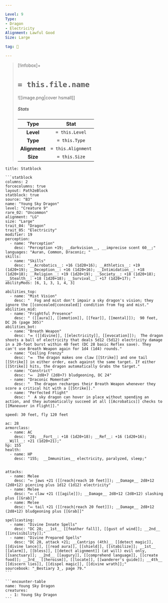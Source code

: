 ```yaml
---

Level: 9
Type:
- Dragon
- Electricity
Alignment: Lawful Good
Size: Large

tag: 👹

---
```


> [!infobox]+
> #  `= this.file.name`
> ![[image.png|cover hsmall]]
> ##### Stats
> Type | Stat |
> :---:|:---:|
> **Level** | `= this.Level` |
> **Type** | `= this.Type` |
> **Alignment** | `= this.Alignment` |
> **Size** | `= this.Size` |



````ad-info
title: Statblock

```statblock
columns: 2
forcecolumns: true
layout: Path2eBlock
statblock: true
source: "B3"
name: "Young Sky Dragon"
level: "Creature 9"
rare_02: "Uncommon"
alignment: "LG"
size: "Large"
trait_04: "Dragon"
trait_05: "Electricity"
modifier: 19
perception:
  - name: "Perception"
    desc: "Perception +19; __darkvision__, __imprecise scent 60__;"
languages: "Auran, Common, Draconic; "
skills:
  - name: "Skills"
    desc: "__Acrobatics__: +16 (1d20+16); __Athletics__: +19 (1d20+19); __Deception__: +16 (1d20+16); __Intimidation__: +18 (1d20+18); __Religion__: +19 (1d20+19); __Society__: +18 (1d20+18); __Stealth__: +18 (1d20+18); __Survival__: +17 (1d20+17); "
abilityMods: [6, 1, 3, 1, 4, 3]

abilities_top:
  - name: "Mist Vision"
    desc: "  Fog and mist don't impair a sky dragon's vision; they ignore the [[concealed|concealed]] condition from fog and mist."
abilities_mid:
  - name: "Frightful Presence"
    desc: " ([[aura]], [[emotion]], [[fear]], [[mental]]);  90 feet, DC 26 (page 305)"
abilities_bot:
  - name: "Breath Weapon"
    desc: "⬺ ([[divine]], [[electricity]], [[evocation]]);  The dragon shoots a ball of electricity that deals 5d12 (5d12) electricity damage in a 20-foot burst within 40 feet (DC 28 basic Reflex save). They can't use Breath Weapon again for 1d4 (1d4) rounds."
  - name: "Coiling Frenzy"
    desc: "⬺  The dragon makes one claw [[Strike]] and one tail [[Strike]] in either order, each against the same target. If either [[Strike]] hits, the dragon automatically Grabs the target."
  - name: "Constrict"
    desc: "⬻  2d8+7 (2d8+7) bludgeoning, DC 24"
  - name: "Draconic Momentum"
    desc: "  The dragon recharges their Breath Weapon whenever they score a critical hit with a [[Strike]]."
  - name: "Perfected Flight"
    desc: "  A sky dragon can hover in place without spending an action, and they automatically succeed at all [[Acrobatics]] checks to [[Maneuver in Flight]]."

speed: 30 feet, fly 120 feet

ac: 28
armorclass:
  - name: AC
    desc: "28; __Fort__: +18 (1d20+18); __Ref__: +16 (1d20+16); __Will__: +21 (1d20+21);"
hp: 155
health:
  - name: HP
    desc: "155;  __Immunities__ electricity, paralyzed, sleep;"


attacks:
  - name: Melee
    desc: "⬻ jaws +21 ([[reach|reach 10 feet]]); __Damage__ 2d8+12 (2d8+12) piercing plus 1d12 (1d12) electricity"
  - name: Melee
    desc: "⬻ claw +21 ([[agile]]); __Damage__ 2d8+12 (2d8+12) slashing plus [[Grab]]"
  - name: Melee
    desc: "⬻ tail +21 ([[reach|reach 20 feet]]); __Damage__ 2d8+12 (2d8+12) bludgeoning plus [[Grab]]"

spellcasting:
  - name: "Divine Innate Spells"
    desc: "DC 28; __1st__ [[feather fall]], [[gust of wind]]; __2nd__ [[invisibility]];"
  - name: "Divine Prepared Spells"
    desc: "DC 28, attack +21; __Cantrips (4th)__ [[detect magic]], [[divine lance]], [[read aura]], [[shield]], [[stabilize]]; __1st__ [[alarm]], [[bless]], [[detect alignment]] (at will) evil only, [[sanctuary]]; __2nd__ [[augury]], [[comprehend language]], [[create food]]; __3rd__ [[heroism]], [[locate]], [[wanderer's guide]]; __4th__ [[discern lies]], [[dispel magic]], [[divine wrath]];"
sourcebook: "_Bestiary 3_, page 79."
```

```encounter-table
name: Young Sky Dragon
creatures:
  - 1: Young Sky Dragon
```

````


